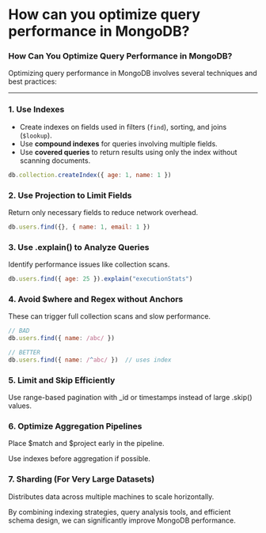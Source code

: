 # How can you optimize query performance in MongoDB?

### How Can You Optimize Query Performance in MongoDB?

Optimizing query performance in MongoDB involves several techniques and best practices:

---

###  1. **Use Indexes**
- Create indexes on fields used in filters (`find`), sorting, and joins (`$lookup`).
- Use **compound indexes** for queries involving multiple fields.
- Use **covered queries** to return results using only the index without scanning documents.

```js
db.collection.createIndex({ age: 1, name: 1 })
```
 ### 2. Use Projection to Limit Fields
Return only necessary fields to reduce network overhead.

```js
db.users.find({}, { name: 1, email: 1 })
```

 ### 3. Use .explain() to Analyze Queries
Identify performance issues like collection scans.

```js
db.users.find({ age: 25 }).explain("executionStats")
```
### 4. Avoid $where and Regex without Anchors
These can trigger full collection scans and slow performance.

```js
// BAD
db.users.find({ name: /abc/ })

// BETTER
db.users.find({ name: /^abc/ })  // uses index
```
### 5. Limit and Skip Efficiently
Use range-based pagination with _id or timestamps instead of large .skip() values.

### 6. Optimize Aggregation Pipelines
Place $match and $project early in the pipeline.

Use indexes before aggregation if possible.

### 7. Sharding (For Very Large Datasets)
Distributes data across multiple machines to scale horizontally.

By combining indexing strategies, query analysis tools, and efficient schema design, we can significantly improve MongoDB performance.


